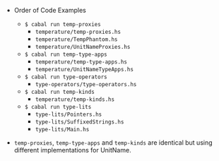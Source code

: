 - Order of Code Examples
  - `$ cabal run temp-proxies`
    - `temperature/temp-proxies.hs`
    - `temperature/TempPhantom.hs`
    - `temperature/UnitNameProxies.hs`
  - `$ cabal run temp-type-apps`
     - `temperature/temp-type-apps.hs`
     - `temperature/UnitNameTypeApps.hs`
  - `$ cabal run type-operators`
    - `type-operators/type-operators.hs`
  - `$ cabal run temp-kinds`
    - `temperature/temp-kinds.hs`
  - `$ cabal run type-lits`
    - `type-lits/Pointers.hs`
    - `type-lits/SuffixedStrings.hs`
    - `type-lits/Main.hs`

- `temp-proxies`, `temp-type-apps` and `temp-kinds` are identical but using different implementations for UnitName.
